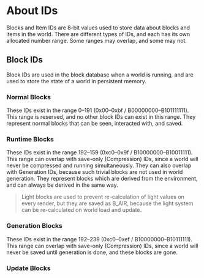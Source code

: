 # About IDs
Blocks and Item IDs are 8-bit values used to store data about blocks and items in the world. There are different types of IDs, and each has its own allocated number range. Some ranges may overlap, and some may not.

## Block IDs
Block IDs are used in the block database when a world is running, and are used to store the state of a world in persistent memory.
### Normal Blocks
These IDs exist in the range 0–191 (0x00–0xbf / B00000000–B101111111). This range is reserved, and no other block IDs can exist in this range. They represent normal blocks that can be seen, interacted with, and saved.
### Runtime Blocks
These IDs exist in the range 192–159 (0xc0–0x9f / B10000000–B10011111). This range can overlap with save-only (Compression) IDs, since a world will never be compressed and running simultaneously. They can also overlap with Generation IDs, because such trivial blocks are not used in world generation. They represent blocks which are derived from the environment, and can always be derived in the same way.
> Light blocks are used to prevent re-calculation of light values on every render, but they are saved as B_AIR, because the light system can be re-calculated on world load and update.
### Generation Blocks
These IDs exist in the range 192–239 (0xc0–0xef / B10000000–B10111111). This range can overlap with save-only (Compression) IDs, since a world will never be saved until generation is done, and these blocks are gone.

### Update Blocks


